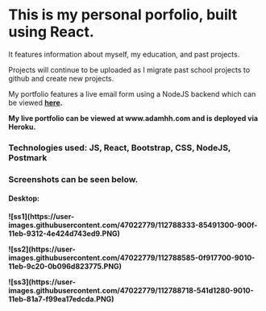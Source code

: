 <h1> This is my personal porfolio, built using React. </h1>
<p> It features information about myself, my education, and past projects.</p>
<p> Projects will continue to be uploaded as I migrate past school projects to github and create new projects.</p>
<p> My portfolio features a live email form using a NodeJS backend which can be viewed <strong><a href="https://github.com/adamhh/my-react-profile-backend" target="_blank">here</a>.</p>
<p> My live portfolio can be viewed at www.adamhh.com and is deployed via Heroku.</p>
<h3> Technologies used: JS, React, Bootstrap, CSS, NodeJS, Postmark </h3>
<h3> Screenshots can be seen below.</h3>

<h4> Desktop: </h4>
<img>![ss1](https://user-images.githubusercontent.com/47022779/112788333-85491300-900f-11eb-9312-4e424d743ed9.PNG)</img>
<p> </p>
![ss2](https://user-images.githubusercontent.com/47022779/112788585-0f917700-9010-11eb-9c20-0b096d823775.PNG)
<p> </p>
![ss3](https://user-images.githubusercontent.com/47022779/112788718-541d1280-9010-11eb-81a7-f99ea17edcda.PNG)
<p> </p>

<h4 Mobile: </h4>
